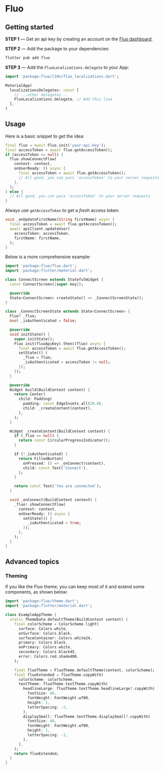 # Fluo

## Getting started

**STEP 1** — Get an api key by creating an account on the [Fluo dashboard](https://dashboard.fluo.dev/signup).

**STEP 2** — Add the package to your dependencies:

```bash
flutter pub add fluo
```

**STEP 3** — Add the `FluoLocalizations.delegate` to your App:

```dart
import 'package:fluo/l10n/fluo_localizations.dart';

MaterialApp(
  localizationsDelegates: const [
    // ...other delegates...
    FluoLocalizations.delegate, // Add this line
  ],
)
```

## Usage

Here is a basic snippet to get the idea:

```dart
final fluo = await Fluo.init('your-api-key');
final accessToken = await fluo.getAccessToken();
if (accessToken == null) {
  fluo.showConnectFlow(
    context: context,
    onUserReady: () async {
      final accessToken = await fluo.getAccessToken();
      // All good, you can pass 'accessToken' to your server requests
    },
  );
} else {
  // All good, you can pass 'accessToken' to your server requests
}
```

Always use `getAccessToken` to get a _fresh_ access token:

```dart
void _onUpdateFirstName(String firstName) async {
  final accessToken = await fluo.getAccessToken();
  await apiClient.updateUser(
    accessToken: accessToken,
    firstName: firstName,
  );
}
```

Below is a more comprehensive example:

```dart
import 'package:fluo/fluo.dart';
import 'package:flutter/material.dart';

class ConnectScreen extends StatefulWidget {
  const ConnectScreen({super.key});

  @override
  State<ConnectScreen> createState() => _ConnectScreenState();
}

class _ConnectScreenState extends State<ConnectScreen> {
  Fluo? _fluo;
  bool _isAuthenticated = false;

  @override
  void initState() {
    super.initState();
    Fluo.init(fluoApiKey).then((fluo) async {
      final accessToken = await fluo.getAccessToken();
      setState(() {
        _fluo = fluo;
        _isAuthenticated = accessToken != null;
      });
    });
  }

  @override
  Widget build(BuildContext context) {
    return Center(
      child: Padding(
        padding: const EdgeInsets.all(20.0),
        child: _createContent(context),
      ),
    );
  }

  Widget _createContent(BuildContext context) {
    if (_fluo == null) {
      return const CircularProgressIndicator();
    }

    if (!_isAuthenticated) {
      return FilledButton(
        onPressed: () => _onConnect(context),
        child: const Text('Connect'),
      );
    }

    return const Text('You are connected');
  }

  void _onConnect(BuildContext context) {
    _fluo!.showConnectFlow(
      context: context,
      onUserReady: () async {
        setState(() {
          _isAuthenticated = true;
        });
      },
    );
  }
}
```

## Advanced topics

### Theming

If you like the Fluo theme, you can keep most of it and extend some components, as shown below:

```dart
import 'package:fluo/theme.dart';
import 'package:flutter/material.dart';

class ExampleAppTheme {
  static ThemeData defaultTheme(BuildContext context) {
    final colorScheme = ColorScheme.light(
      surface: Colors.white,
      onSurface: Colors.black,
      surfaceContainer: Colors.white24,
      primary: Colors.black,
      onPrimary: Colors.white,
      secondary: Colors.black45,
      error: Colors.red.shade400,
    );

    final fluoTheme = FluoTheme.defaultTheme(context, colorScheme);
    final fluoExtended = fluoTheme.copyWith(
      colorScheme: colorScheme,
      textTheme: fluoTheme.textTheme.copyWith(
        headlineLarge: fluoTheme.textTheme.headlineLarge?.copyWith(
          fontSize: 60,
          fontWeight: FontWeight.w700,
          height: 1,
          letterSpacing: -2,
        ),
        displaySmall: fluoTheme.textTheme.displaySmall?.copyWith(
          fontSize: 40,
          fontWeight: FontWeight.w700,
          height: 1,
          letterSpacing: -1,
        ),
      ),
    );
    return fluoExtended;
  }
}
```

